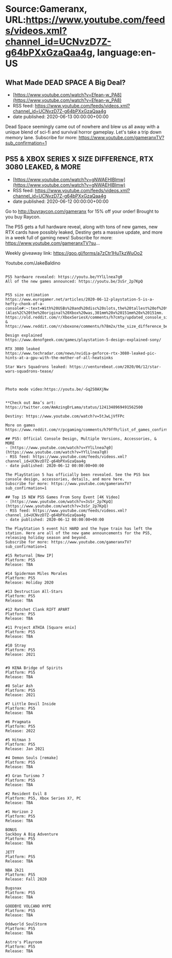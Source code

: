 # Source:Gameranx, URL:https://www.youtube.com/feeds/videos.xml?channel_id=UCNvzD7Z-g64bPXxGzaQaa4g, language:en-US

## What Made DEAD SPACE A Big Deal?
 - [https://www.youtube.com/watch?v=Efean-w_PA8](https://www.youtube.com/watch?v=Efean-w_PA8)
 - RSS feed: https://www.youtube.com/feeds/videos.xml?channel_id=UCNvzD7Z-g64bPXxGzaQaa4g
 - date published: 2020-06-13 00:00:00+00:00

Dead Space seemingly came out of nowhere and blew us all away with a unique blend of sci-fi and survival horror gameplay. Let's take a trip down memory lane.
Subscribe for more: https://www.youtube.com/gameranxTV?sub_confirmation=1

## PS5 & XBOX SERIES X SIZE DIFFERENCE, RTX 3080 LEAKED, & MORE
 - [https://www.youtube.com/watch?v=gNWAEHIBlmw](https://www.youtube.com/watch?v=gNWAEHIBlmw)
 - RSS feed: https://www.youtube.com/feeds/videos.xml?channel_id=UCNvzD7Z-g64bPXxGzaQaa4g
 - date published: 2020-06-12 00:00:00+00:00

Go to http://buyraycon.com/gameranx for 15% off your order! Brought to you buy Raycon.

The PS5 gets a full hardware reveal, along with tons of new games, new RTX cards have possibly leaked, Destiny gets a massive update, and more in a week full of gaming news!
Subscribe for more: https://www.youtube.com/gameranxTV?su...


 Weekly giveaway link: https://goo.gl/forms/a7zCtr1HuTkzWuOo2 

Youtube.com/JakeBaldino

 ~~~~STORIES~~~~

PS5 hardware revealed: https://youtu.be/YYlLlnea7q0
All of the new games announced: https://youtu.be/3sSr_2p7KpQ


PS5 size estimation
https://www.eurogamer.net/articles/2020-06-12-playstation-5-is-a-hefty-chonk-of-a-console#:~:text=With%20USBs%20and%20disc%20slots,the%20tallest%20of%20the%20crop.&text=(Alas%2C%20the%20original%20Xbox%20was,301mm%20x%20151mm%20x%20151mm.
https://old.reddit.com/r/XboxSeriesX/comments/h7cmty/updated_console_sizes_compared/
&
https://www.reddit.com/r/xboxone/comments/h78m2x/the_size_difference_between_the_series_x_and_the/

Design explained
https://www.denofgeek.com/games/playstation-5-design-explained-sony/

RTX 3080 leaked
https://www.techradar.com/news/nvidia-geforce-rtx-3080-leaked-pic-hints-at-a-gpu-with-the-mother-of-all-heatsinks

Star Wars Squadrons leaked: https://venturebeat.com/2020/06/12/star-wars-squadrons-tease/



Photo mode video:https://youtu.be/-Gq2S0AXjNw


**Check out Ama’s art:
https://twitter.com/AmAzingDrLama/status/1241348969491562500

Destiny: https://www.youtube.com/watch?v=5tJwLjVfFPc

More on games
https://www.reddit.com/r/pcgaming/comments/h79ffh/list_of_games_confirmed_to_be_also_released_on_pc/

## PS5: Official Console Design, Multiple Versions, Accessories, & MORE
 - [https://www.youtube.com/watch?v=YYlLlnea7q0](https://www.youtube.com/watch?v=YYlLlnea7q0)
 - RSS feed: https://www.youtube.com/feeds/videos.xml?channel_id=UCNvzD7Z-g64bPXxGzaQaa4g
 - date published: 2020-06-12 00:00:00+00:00

The PlayStation 5 has officially been revealed. See the PS5 box console design, accessories, details, and more here.
Subscribe for more: https://www.youtube.com/gameranxTV?sub_confirmation=1

## Top 15 NEW PS5 Games From Sony Event [4K Video]
 - [https://www.youtube.com/watch?v=3sSr_2p7KpQ](https://www.youtube.com/watch?v=3sSr_2p7KpQ)
 - RSS feed: https://www.youtube.com/feeds/videos.xml?channel_id=UCNvzD7Z-g64bPXxGzaQaa4g
 - date published: 2020-06-12 00:00:00+00:00

The PlayStation 5 event hit HARD and the hype train has left the station. Here are all of the new game announcements for the PS5, releasing holiday season and beyond.
Subscribe for more: https://www.youtube.com/gameranxTV?sub_confirmation=1

#15 Returnal [New IP]
Platform: PS5
Release: TBA 

#14 Spiderman Miles Morales 
Platform: PS5
Release: Holiday 2020

#13 Destruction All-Stars
Platform: PS5
Release: TBA 

#12 Ratchet Clank RIFT APART
Platform: PS5
Release: TBA 

#11 Project ATHIA [Square enix]
Platform: PS5
Release: TBA 

#10 Stray 
Platform: PS5
Release: 2021 


#9 KENA Bridge of Spirits
Platform: PS5
Release: TBA 

#8 Solar Ash
Platform: PS5
Release: 2021 

#7 Little Devil Inside
Platform: PS5
Release: TBA 

#6 Pragmata
Platform: PS5
Release: 2022 

#5 Hitman 3
Platform: PS5
Release: Jan 2021 

#4 Demon Souls [remake]
Platform: PS5
Release: TBA 

#3 Gran Turismo 7
Platform: PS5
Release: TBA 

#2 Resident Evil 8
Platform: PS5, Xbox Series X?, PC
Release: TBA 

#1 Horizon 2
Platform: PS5
Release: TBA 

BONUS
Sackboy A Big Adventure
Platform: PS5
Release: TBA 

JETT
Platform: PS5
Release: TBA 

NBA 2k21
Platform: PS5
Release: Fall 2020 

Bugsnax
Platform: PS5
Release: TBA 

GOODBYE VOLCANO HYPE
Platform: PS5
Release: TBA 

Oddworld SoulStorm
Platform: PS5
Release: TBA 

Astro's Playroom
Platform: PS5
Release: TBA

